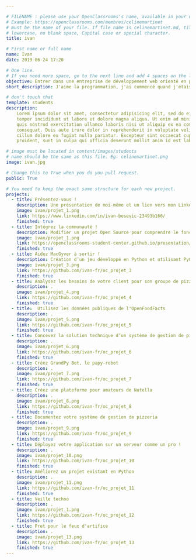 ```yaml
---

# FILENAME : please use your OpenClassrooms's name, available in your url.
# Example: https://openclassrooms.com/membres/celinemartinet
# must be the name of your file. If file name is celinemartinet.md, title is celinemartinet.
# lowercase, no blank space, Capital case or special character.
title: ivan

# First name or full name
name: Ivan
date: 2019-06-24 17:20

# One line.
# If you need more space, go to the next line and add 4 spaces on the left, as in 'description'.
objective: Entrer dans une entreprise de développement web orienté en python.
short_description: J'aime la programmation, j'ai commencé quand j'étais assez jeune.

# don't touch that
template: students
description:
    Lorem ipsum dolor sit amet, consectetur adipisicing elit, sed do eiusmod
    tempor incididunt ut labore et dolore magna aliqua. Ut enim ad minim veniam,
    quis nostrud exercitation ullamco laboris nisi ut aliquip ex ea commodo
    consequat. Duis aute irure dolor in reprehenderit in voluptate velit esse
    cillum dolore eu fugiat nulla pariatur. Excepteur sint occaecat cupidatat non
    proident, sunt in culpa qui officia deserunt mollit anim id est laborum.

# image must be located in content/images/students
# name should be the same as this file. Eg: celinemartinet.png
image: ivan.jpg

# Change this to True when you do you pull request.
public: True

# You need to keep the exact same structure for each new project.
projects:
  - title: Présentez-vous !
    description: Une présentation de moi-même et un lien vers mon LinkedIn.
    image: ivan/projet_1.png
    link: https://www.linkedin.com/in/ivan-besevic-23493b166/
    finished: true
  - title: Intégrez la communauté !
    description: Modifier un projet Open Source pour comprendre le fonctionnement de Git, de Github et des pull requests. 
    image: ivan/projet_1.png
    link: https://openclassrooms-student-center.github.io/presentation/students/ivan.html
    finished: true
  - title: Aidez MacGyver à sortir !
    description: Création d’un jeu développé en Python et utilisant PyGame.
    image: ivan/projet_3.png
    link: https://github.com/ivan-fr/oc_projet_3
    finished: true
  - title: Analysez les besoins de votre client pour son groupe de pizzerias
    description: .
    image: ivan/projet_4.png
    link: https://github.com/ivan-fr/oc_projet_4
    finished: true
  - title: 	Utilisez les données publiques de l'OpenFoodFacts
    description: .
    image: ivan/projet_5.png
    link: https://github.com/ivan-fr/oc_projet_5
    finished: true
  - title: Concevez la solution technique d’un système de gestion de pizzeria
    description: .
    image: ivan/projet_6.png
    link: https://github.com/ivan-fr/oc_projet_6
    finished: true
  - title: Créez GrandPy Bot, le papy-robot
    description: .
    image: ivan/projet_7.png
    link: https://github.com/ivan-fr/oc_projet_7
    finished: true
  - title: Créez une plateforme pour amateurs de Nutella
    description: .
    image: ivan/projet_8.png
    link: https://github.com/ivan-fr/oc_projet_8
    finished: true
  - title: Documentez votre système de gestion de pizzeria
    description: .
    image: ivan/projet_9.png
    link: https://github.com/ivan-fr/oc_projet_9
    finished: true
  - title: Déployez votre application sur un serveur comme un pro !
    description: .
    image: ivan/projet_10.png
    link: https://github.com/ivan-fr/oc_projet_10
    finished: true
  - title: Améliorez un projet existant en Python
    description: .
    image: ivan/projet_11.png
    link: https://github.com/ivan-fr/oc_projet_11
    finished: true
  - title: Veille techno
    description: .
    image: ivan/projet_1.png
    link: https://github.com/ivan-fr/oc_projet_12
    finished: true
  - title: Pret pour le feux d'artifice
    description: .
    image: ivan/projet_13.png
    link: https://github.com/ivan-fr/oc_projet_13
    finished: true
---
```

